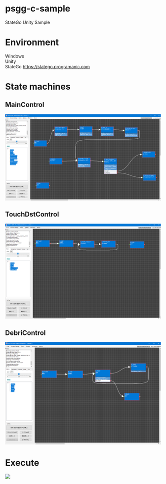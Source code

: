 # psgg-c-sample
StateGo Unity Sample

# Environment

Windows  
Unity  
StateGo https://statego.programanic.com

# State machines

## MainControl

![](https://raw.githubusercontent.com/NNNIC/EscapeFromMars/master/wiki/MainControl.png)

## TouchDstControl

![](https://raw.githubusercontent.com/NNNIC/EscapeFromMars/master/wiki/TouchDstControl.PNG)

## DebriControl

![](https://raw.githubusercontent.com/NNNIC/EscapeFromMars/master/wiki/DebriControl.png)

# Execute

![](https://raw.githubusercontent.com/NNNIC/EscapeFromMars/master/wiki/mars.gif)

